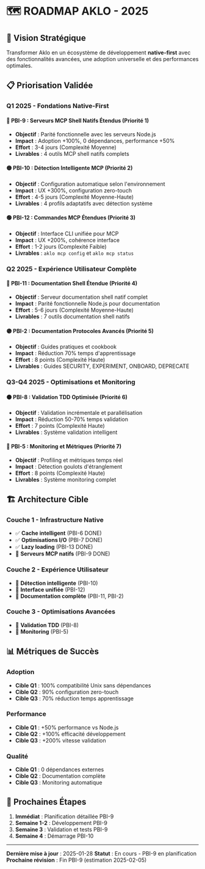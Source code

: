 # 🗺️ ROADMAP AKLO - 2025

## 🎯 **Vision Stratégique**

Transformer Aklo en un écosystème de développement **native-first** avec des fonctionnalités avancées, une adoption universelle et des performances optimales.

## 📋 **Priorisation Validée**

### **Q1 2025 - Fondations Native-First**

#### 🔴 **PBI-9 : Serveurs MCP Shell Natifs Étendus** (Priorité 1)
- **Objectif** : Parité fonctionnelle avec les serveurs Node.js
- **Impact** : Adoption +100%, 0 dépendances, performance +50%
- **Effort** : 3-4 jours (Complexité Moyenne)
- **Livrables** : 4 outils MCP shell natifs complets

#### 🟡 **PBI-10 : Détection Intelligente MCP** (Priorité 2)
- **Objectif** : Configuration automatique selon l'environnement
- **Impact** : UX +300%, configuration zero-touch
- **Effort** : 4-5 jours (Complexité Moyenne-Haute)
- **Livrables** : 4 profils adaptatifs avec détection système

#### 🟢 **PBI-12 : Commandes MCP Étendues** (Priorité 3)
- **Objectif** : Interface CLI unifiée pour MCP
- **Impact** : UX +200%, cohérence interface
- **Effort** : 1-2 jours (Complexité Faible)
- **Livrables** : `aklo mcp config` et `aklo mcp status`

### **Q2 2025 - Expérience Utilisateur Complète**

#### 🔵 **PBI-11 : Documentation Shell Étendue** (Priorité 4)
- **Objectif** : Serveur documentation shell natif complet
- **Impact** : Parité fonctionnelle Node.js pour documentation
- **Effort** : 5-6 jours (Complexité Moyenne-Haute)
- **Livrables** : 7 outils documentation shell natifs

#### 🟣 **PBI-2 : Documentation Protocoles Avancés** (Priorité 5)
- **Objectif** : Guides pratiques et cookbook
- **Impact** : Réduction 70% temps d'apprentissage
- **Effort** : 8 points (Complexité Haute)
- **Livrables** : Guides SECURITY, EXPERIMENT, ONBOARD, DEPRECATE

### **Q3-Q4 2025 - Optimisations et Monitoring**

#### 🟠 **PBI-8 : Validation TDD Optimisée** (Priorité 6)
- **Objectif** : Validation incrémentale et parallélisation
- **Impact** : Réduction 50-70% temps validation
- **Effort** : 7 points (Complexité Haute)
- **Livrables** : Système validation intelligent

#### 🔴 **PBI-5 : Monitoring et Métriques** (Priorité 7)
- **Objectif** : Profiling et métriques temps réel
- **Impact** : Détection goulots d'étranglement
- **Effort** : 8 points (Complexité Haute)
- **Livrables** : Système monitoring complet

## 🏗️ **Architecture Cible**

### **Couche 1 - Infrastructure Native**
- ✅ **Cache intelligent** (PBI-6 DONE)
- ✅ **Optimisations I/O** (PBI-7 DONE)
- ✅ **Lazy loading** (PBI-13 DONE)
- 🔄 **Serveurs MCP natifs** (PBI-9 DONE)

### **Couche 2 - Expérience Utilisateur**
- 🔄 **Détection intelligente** (PBI-10)
- 🔄 **Interface unifiée** (PBI-12)
- 🔄 **Documentation complète** (PBI-11, PBI-2)

### **Couche 3 - Optimisations Avancées**
- 🔄 **Validation TDD** (PBI-8)
- 🔄 **Monitoring** (PBI-5)

## 📊 **Métriques de Succès**

### **Adoption**
- **Cible Q1** : 100% compatibilité Unix sans dépendances
- **Cible Q2** : 90% configuration zero-touch
- **Cible Q3** : 70% réduction temps apprentissage

### **Performance**
- **Cible Q1** : +50% performance vs Node.js
- **Cible Q2** : +100% efficacité développement
- **Cible Q3** : +200% vitesse validation

### **Qualité**
- **Cible Q1** : 0 dépendances externes
- **Cible Q2** : Documentation complète
- **Cible Q3** : Monitoring automatique

## 🚀 **Prochaines Étapes**

1. **Immédiat** : Planification détaillée PBI-9
2. **Semaine 1-2** : Développement PBI-9
3. **Semaine 3** : Validation et tests PBI-9
4. **Semaine 4** : Démarrage PBI-10

---

**Dernière mise à jour** : 2025-01-28
**Statut** : En cours - PBI-9 en planification
**Prochaine révision** : Fin PBI-9 (estimation 2025-02-05)